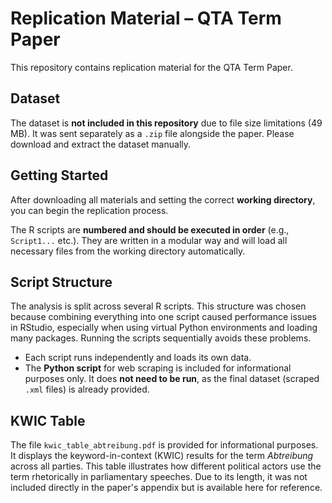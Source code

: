 # Replication Material – QTA Term Paper

This repository contains replication material for the QTA Term Paper.

## Dataset

The dataset is **not included in this repository** due to file size limitations (49 MB). It was sent separately as a `.zip` file alongside the paper. Please download and extract the dataset manually.

## Getting Started

After downloading all materials and setting the correct **working directory**, you can begin the replication process.

The R scripts are **numbered and should be executed in order** (e.g., `Script1...` etc.). They are written in a modular way and will load all necessary files from the working directory automatically.

## Script Structure

The analysis is split across several R scripts. This structure was chosen because combining everything into one script caused performance issues in RStudio, especially when using virtual Python environments and loading many packages. Running the scripts sequentially avoids these problems.

- Each script runs independently and loads its own data.
- The **Python script** for web scraping is included for informational purposes only. It does **not need to be run**, as the final dataset (scraped `.xml` files) is already provided.

## KWIC Table

The file `kwic_table_abtreibung.pdf` is provided for informational purposes. It displays the keyword-in-context (KWIC) results for the term *Abtreibung* across all parties. This table illustrates how different political actors use the term rhetorically in parliamentary speeches. Due to its length, it was not included directly in the paper's appendix but is available here for reference.
